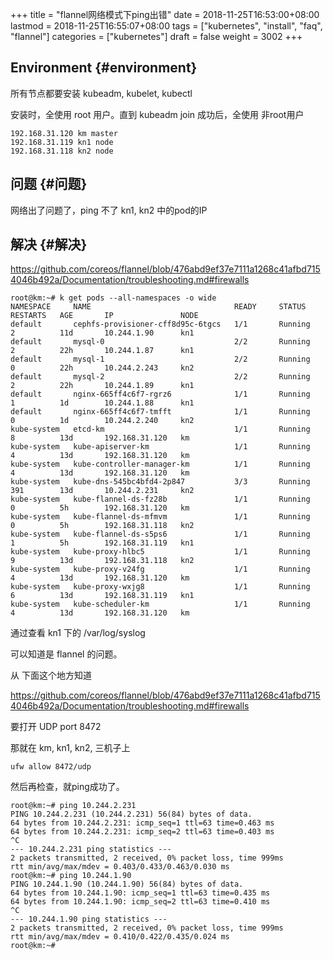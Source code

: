 +++
title = "flannel网络模式下ping出错"
date = 2018-11-25T16:53:00+08:00
lastmod = 2018-11-25T16:55:07+08:00
tags = ["kubernetes", "install", "faq", "flannel"]
categories = ["kubernetes"]
draft = false
weight = 3002
+++

## Environment {#environment}

所有节点都要安装 kubeadm, kubelet, kubectl

安装时，全使用 root 用户。直到 kubeadm join 成功后，全使用 非root用户

```
192.168.31.120 km master
192.168.31.119 kn1 node
192.168.31.118 kn2 node
```


## 问题 {#问题}

网络出了问题了，ping 不了 kn1, kn2 中的pod的IP


## 解决 {#解决}

<https://github.com/coreos/flannel/blob/476abd9ef37e7111a1268c41afbd7154046b492a/Documentation/troubleshooting.md#firewalls>

```
root@km:~# k get pods --all-namespaces -o wide
NAMESPACE     NAME                                READY     STATUS    RESTARTS   AGE       IP               NODE
default       cephfs-provisioner-cff8d95c-6tgcs   1/1       Running   2          11d       10.244.1.90      kn1
default       mysql-0                             2/2       Running   2          22h       10.244.1.87      kn1
default       mysql-1                             2/2       Running   0          22h       10.244.2.243     kn2
default       mysql-2                             2/2       Running   2          22h       10.244.1.89      kn1
default       nginx-665ff4c6f7-rgrz6              1/1       Running   1          1d        10.244.1.88      kn1
default       nginx-665ff4c6f7-tmfft              1/1       Running   0          1d        10.244.2.240     kn2
kube-system   etcd-km                             1/1       Running   8          13d       192.168.31.120   km
kube-system   kube-apiserver-km                   1/1       Running   4          13d       192.168.31.120   km
kube-system   kube-controller-manager-km          1/1       Running   4          13d       192.168.31.120   km
kube-system   kube-dns-545bc4bfd4-2p847           3/3       Running   391        13d       10.244.2.231     kn2
kube-system   kube-flannel-ds-fz28b               1/1       Running   0          5h        192.168.31.120   km
kube-system   kube-flannel-ds-mfmvm               1/1       Running   0          5h        192.168.31.118   kn2
kube-system   kube-flannel-ds-s5ps6               1/1       Running   1          5h        192.168.31.119   kn1
kube-system   kube-proxy-hlbc5                    1/1       Running   9          13d       192.168.31.118   kn2
kube-system   kube-proxy-v24fg                    1/1       Running   4          13d       192.168.31.120   km
kube-system   kube-proxy-wxjg8                    1/1       Running   6          13d       192.168.31.119   kn1
kube-system   kube-scheduler-km                   1/1       Running   4          13d       192.168.31.120   km
```

通过查看 kn1 下的 /var/log/syslog

可以知道是 flannel 的问题。

从 下面这个地方知道

<https://github.com/coreos/flannel/blob/476abd9ef37e7111a1268c41afbd7154046b492a/Documentation/troubleshooting.md#firewalls>

要打开 UDP port 8472

那就在 km, kn1, kn2, 三机子上

```
ufw allow 8472/udp
```

然后再检查，就ping成功了。

```
root@km:~# ping 10.244.2.231
PING 10.244.2.231 (10.244.2.231) 56(84) bytes of data.
64 bytes from 10.244.2.231: icmp_seq=1 ttl=63 time=0.463 ms
64 bytes from 10.244.2.231: icmp_seq=2 ttl=63 time=0.403 ms
^C
--- 10.244.2.231 ping statistics ---
2 packets transmitted, 2 received, 0% packet loss, time 999ms
rtt min/avg/max/mdev = 0.403/0.433/0.463/0.030 ms
root@km:~# ping 10.244.1.90
PING 10.244.1.90 (10.244.1.90) 56(84) bytes of data.
64 bytes from 10.244.1.90: icmp_seq=1 ttl=63 time=0.435 ms
64 bytes from 10.244.1.90: icmp_seq=2 ttl=63 time=0.410 ms
^C
--- 10.244.1.90 ping statistics ---
2 packets transmitted, 2 received, 0% packet loss, time 999ms
rtt min/avg/max/mdev = 0.410/0.422/0.435/0.024 ms
root@km:~#
```
